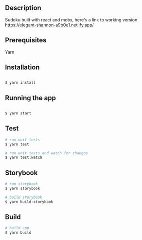 ## Description

Sudoku built with react and mobx, here's a link to working version https://elegant-shannon-a9b0e1.netlify.app/

## Prerequisites

Yarn

## Installation

```bash

$ yarn install

```

## Running the app

```bash

$ yarn start

```

## Test

```bash
# run unit tests
$ yarn test

# run unit tests and watch for changes
$ yarn test:watch

```

## Storybook

```bash
# run storybook
$ yarn storybook

# build storybook
$ yarn build-storybook

```

## Build

```bash
# build app
$ yarn build


```
